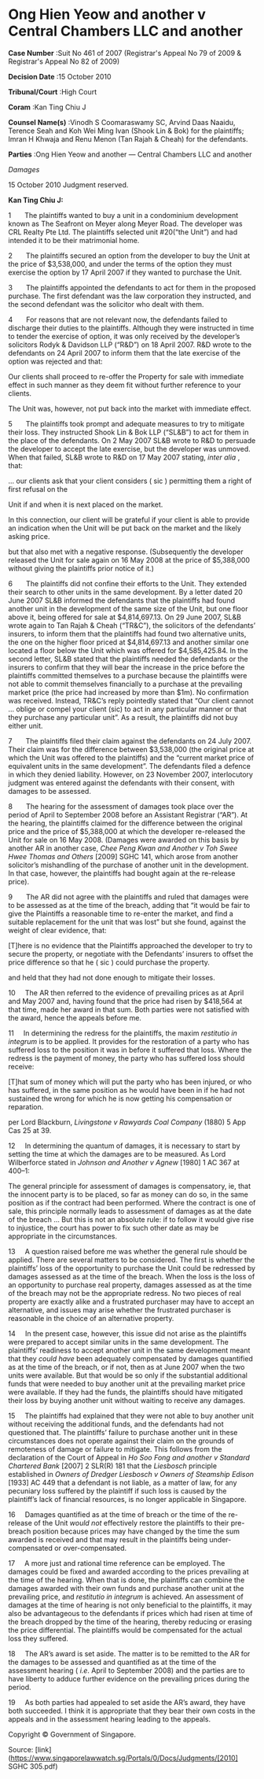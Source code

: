 # Ong Hien Yeow and another v Central Chambers LLC and another 



**Case Number** :Suit No 461 of 2007 (Registrar's Appeal No 79 of 2009 & Registrar's Appeal No 82 of 2009) 

**Decision Date** :15 October 2010 

**Tribunal/Court** :High Court 

**Coram** :Kan Ting Chiu J 

**Counsel Name(s)** :Vinodh S Coomaraswamy SC, Arvind Daas Naaidu, Terence Seah and Koh Wei Ming Ivan (Shook Lin & Bok) for the plaintiffs; Imran H Khwaja and Renu Menon (Tan Rajah & Cheah) for the defendants. 

**Parties** :Ong Hien Yeow and another — Central Chambers LLC and another 

_Damages_ 

15 October 2010 Judgment reserved. 

**Kan Ting Chiu J:** 

1       The plaintiffs wanted to buy a unit in a condominium development known as The Seafront on Meyer along Meyer Road. The developer was CRL Realty Pte Ltd. The plaintiffs selected unit #20(“the Unit”) and had intended it to be their matrimonial home. 

2       The plaintiffs secured an option from the developer to buy the Unit at the price of $3,538,000, and under the terms of the option they must exercise the option by 17 April 2007 if they wanted to purchase the Unit. 

3       The plaintiffs appointed the defendants to act for them in the proposed purchase. The first defendant was the law corporation they instructed, and the second defendant was the solicitor who dealt with them. 

4       For reasons that are not relevant now, the defendants failed to discharge their duties to the plaintiffs. Although they were instructed in time to tender the exercise of option, it was only received by the developer’s solicitors Rodyk & Davidson LLP (“R&D”) on 18 April 2007. R&D wrote to the defendants on 24 April 2007 to inform them that the late exercise of the option was rejected and that: 

 Our clients shall proceed to re-offer the Property for sale with immediate effect in such manner as they deem fit without further reference to your clients. 

The Unit was, however, not put back into the market with immediate effect. 

5       The plaintiffs took prompt and adequate measures to try to mitigate their loss. They instructed Shook Lin & Bok LLP (“SL&B”) to act for them in the place of the defendants. On 2 May 2007 SL&B wrote to R&D to persuade the developer to accept the late exercise, but the developer was unmoved. When that failed, SL&B wrote to R&D on 17 May 2007 stating, _inter alia_ , that: 

 ... our clients ask that your client considers ( sic ) permitting them a right of first refusal on the 


 Unit if and when it is next placed on the market. 

 In this connection, our client will be grateful if your client is able to provide an indication when the Unit will be put back on the market and the likely asking price. 

but that also met with a negative response. (Subsequently the developer released the Unit for sale again on 16 May 2008 at the price of $5,388,000 without giving the plaintiffs prior notice of it.) 

6       The plaintiffs did not confine their efforts to the Unit. They extended their search to other units in the same development. By a letter dated 20 June 2007 SL&B informed the defendants that the plaintiffs had found another unit in the development of the same size of the Unit, but one floor above it, being offered for sale at $4,814,697.13. On 29 June 2007, SL&B wrote again to Tan Rajah & Cheah (“TR&C”), the solicitors of the defendants’ insurers, to inform them that the plaintiffs had found two alternative units, the one on the higher floor priced at $4,814,697.13 and another similar one located a floor below the Unit which was offered for $4,585,425.84. In the second letter, SL&B stated that the plaintiffs needed the defendants or the insurers to confirm that they will bear the increase in the price before the plaintiffs committed themselves to a purchase because the plaintiffs were not able to commit themselves financially to a purchase at the prevailing market price (the price had increased by more than $1m). No confirmation was received. Instead, TR&C’s reply pointedly stated that “Our client cannot ... oblige or compel your client (sic) to act in any particular manner or that they purchase any particular unit”. As a result, the plaintiffs did not buy either unit. 

7       The plaintiffs filed their claim against the defendants on 24 July 2007. Their claim was for the difference between $3,538,000 (the original price at which the Unit was offered to the plaintiffs) and the “current market price of equivalent units in the same development”. The defendants filed a defence in which they denied liability. However, on 23 November 2007, interlocutory judgment was entered against the defendants with their consent, with damages to be assessed. 

8       The hearing for the assessment of damages took place over the period of April to September 2008 before an Assistant Registrar (“AR”). At the hearing, the plaintiffs claimed for the difference between the original price and the price of $5,388,000 at which the developer re-released the Unit for sale on 16 May 2008. (Damages were awarded on this basis by another AR in another case, _Chee Peng Kwan and Another v Toh Swee Hwee Thomas and Others_ <span class="citation">[2009] SGHC 141</span>, which arose from another solicitor’s mishandling of the purchase of another unit in the development. In that case, however, the plaintiffs had bought again at the re-release price). 

9       The AR did not agree with the plaintiffs and ruled that damages were to be assessed as at the time of the breach, adding that “it would be fair to give the Plaintiffs a reasonable time to re-enter the market, and find a suitable replacement for the unit that was lost” but she found, against the weight of clear evidence, that: 

 [T]here is no evidence that the Plaintiffs approached the developer to try to secure the property, or negotiate with the Defendants’ insurers to offset the price difference so that he ( sic ) could purchase the property. 

and held that they had not done enough to mitigate their losses. 

10     The AR then referred to the evidence of prevailing prices as at April and May 2007 and, having found that the price had risen by $418,564 at that time, made her award in that sum. Both parties were not satisfied with the award, hence the appeals before me. 


11     In determining the redress for the plaintiffs, the maxim _restitutio in integrum_ is to be applied. It provides for the restoration of a party who has suffered loss to the position it was in before it suffered that loss. Where the redress is the payment of money, the party who has suffered loss should receive: 

 [T]hat sum of money which will put the party who has been injured, or who has suffered, in the same position as he would have been in if he had not sustained the wrong for which he is now getting his compensation or reparation. 

per Lord Blackburn, _Livingstone v Rawyards Coal Company_ (1880) 5 App Cas 25 at 39. 

12     In determining the quantum of damages, it is necessary to start by setting the time at which the damages are to be measured. As Lord Wilberforce stated in _Johnson and Another v Agnew_ [1980] 1 AC 367 at 400–1: 

 The general principle for assessment of damages is compensatory, ie, that the innocent party is to be placed, so far as money can do so, in the same position as if the contract had been performed. Where the contract is one of sale, this principle normally leads to assessment of damages as at the date of the breach ... But this is not an absolute rule: if to follow it would give rise to injustice, the court has power to fix such other date as may be appropriate in the circumstances. 

13     A question raised before me was whether the general rule should be applied. There are several matters to be considered. The first is whether the plaintiffs’ loss of the opportunity to purchase the Unit could be redressed by damages assessed as at the time of the breach. When the loss is the loss of an opportunity to purchase real property, damages assessed as at the time of the breach may not be the appropriate redress. No two pieces of real property are exactly alike and a frustrated purchaser may have to accept an alternative, and issues may arise whether the frustrated purchaser is reasonable in the choice of an alternative property. 

14     In the present case, however, this issue did not arise as the plaintiffs were prepared to accept similar units in the same development. The plaintiffs’ readiness to accept another unit in the same development meant that they _could have_ been adequately compensated by damages quantified as at the time of the breach, or if not, then as at June 2007 when the two units were available. But that would be so only if the substantial additional funds that were needed to buy another unit at the prevailing market price were available. If they had the funds, the plaintiffs should have mitigated their loss by buying another unit without waiting to receive any damages. 

15     The plaintiffs had explained that they were not able to buy another unit without receiving the additional funds, and the defendants had not questioned that. The plaintiffs’ failure to purchase another unit in these circumstances does not operate against their claim on the grounds of remoteness of damage or failure to mitigate. This follows from the declaration of the Court of Appeal in _Ho Soo Fong and another v Standard Chartered Bank_ <span class="citation">[2007] 2 SLR(R) 181</span> that the _Liesbosch_ principle established in _Owners of Dredger Liesbosch v Owners of Steamship Edison_ [1933] AC 449 that a defendant is not liable, as a matter of law, for any pecuniary loss suffered by the plaintiff if such loss is caused by the plaintiff’s lack of financial resources, is no longer applicable in Singapore. 

16     Damages quantified as at the time of breach or the time of the re-release of the Unit _would not_ effectively restore the plaintiffs to their pre-breach position because prices may have changed by the time the sum awarded is received and that may result in the plaintiffs being under-compensated or over-compensated. 


17     A more just and rational time reference can be employed. The damages could be fixed and awarded according to the prices prevailing at the time of the hearing. When that is done, the plaintiffs can combine the damages awarded with their own funds and purchase another unit at the prevailing price, and _restitutio in integrum_ is achieved. An assessment of damages at the time of hearing is not only beneficial to the plaintiffs, it may also be advantageous to the defendants if prices which had risen at time of the breach dropped by the time of the hearing, thereby reducing or erasing the price differential. The plaintiffs would be compensated for the actual loss they suffered. 

18     The AR’s award is set aside. The matter is to be remitted to the AR for the damages to be assessed and quantified as at the time of the assessment hearing ( _i.e_. April to September 2008) and the parties are to have liberty to adduce further evidence on the prevailing prices during the period. 

19     As both parties had appealed to set aside the AR’s award, they have both succeeded. I think it is appropriate that they bear their own costs in the appeals and in the assessment hearing leading to the appeals. 

 Copyright © Government of Singapore. 


Source: [link](https://www.singaporelawwatch.sg/Portals/0/Docs/Judgments/[2010] SGHC 305.pdf)
